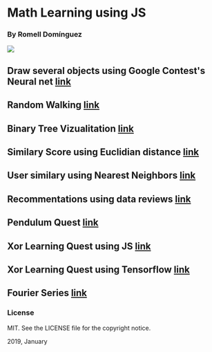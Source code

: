 # Math Learning using JS

### By Romell Domínguez
[![](https://raw.githubusercontent.com/romellfudi/assets/master/favicon.ico)](https://www.romellfudi.com/)

## Draw  several objects using Google Contest's Neural net [link](quick_draw/)

## Random Walking [link](walk/)

## Binary Tree Vizualitation [link](binary_tree/)

## Similary Score using Euclidian distance [link](similary_score/)

## User similary using Nearest Neighbors [link](nearest_neighbors/)

## Recommentations using data reviews [link](movie_recommendation/)

## Pendulum Quest [link](pendulum/)

## Xor Learning Quest using JS [link](xor_js/)

## Xor Learning Quest using Tensorflow [link](xor_tensorflow/)

## Fourier Series [link](fourier_series/)

### License
MIT. See the LICENSE file for the copyright notice.

2019, January
